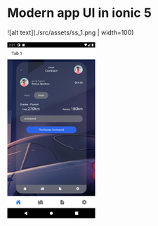 # Modern app UI in ionic 5


![alt text](./src/assets/ss_1.png | width=100)

<img src="./src/assets/ss_1.png" style="width: 200px;" />